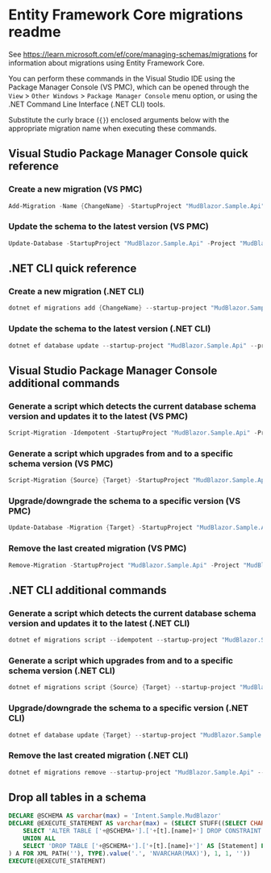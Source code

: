 # Entity Framework Core migrations readme

See <https://learn.microsoft.com/ef/core/managing-schemas/migrations> for information about migrations
using Entity Framework Core.

You can perform these commands in the Visual Studio IDE using the Package Manager Console (VS PMC), which can
be opened through the `View` > `Other Windows` > `Package Manager Console` menu option, or using the .NET
Command Line Interface (.NET CLI) tools.

Substitute the curly brace (`{}`) enclosed arguments below with the appropriate migration name when
executing these commands.

## Visual Studio Package Manager Console quick reference

### Create a new migration (VS PMC)

```powershell
Add-Migration -Name {ChangeName} -StartupProject "MudBlazor.Sample.Api" -Project "MudBlazor.Sample.Infrastructure"
```

### Update the schema to the latest version (VS PMC)

```powershell
Update-Database -StartupProject "MudBlazor.Sample.Api" -Project "MudBlazor.Sample.Infrastructure"
```

## .NET CLI quick reference

### Create a new migration (.NET CLI)

```powershell
dotnet ef migrations add {ChangeName} --startup-project "MudBlazor.Sample.Api" --project "MudBlazor.Sample.Infrastructure"
```

### Update the schema to the latest version (.NET CLI)

```powershell
dotnet ef database update --startup-project "MudBlazor.Sample.Api" --project "MudBlazor.Sample.Infrastructure"
```

## Visual Studio Package Manager Console additional commands

### Generate a script which detects the current database schema version and updates it to the latest (VS PMC)

```powershell
Script-Migration -Idempotent -StartupProject "MudBlazor.Sample.Api" -Project "MudBlazor.Sample.Infrastructure"
```

### Generate a script which upgrades from and to a specific schema version (VS PMC)

```powershell
Script-Migration {Source} {Target} -StartupProject "MudBlazor.Sample.Api" -Project "MudBlazor.Sample.Infrastructure"
```

### Upgrade/downgrade the schema to a specific version (VS PMC)

```powershell
Update-Database -Migration {Target} -StartupProject "MudBlazor.Sample.Api" -Project "MudBlazor.Sample.Infrastructure"
```

### Remove the last created migration (VS PMC)

```powershell
Remove-Migration -StartupProject "MudBlazor.Sample.Api" -Project "MudBlazor.Sample.Infrastructure"
```

## .NET CLI additional commands

### Generate a script which detects the current database schema version and updates it to the latest (.NET CLI)

```powershell
dotnet ef migrations script --idempotent --startup-project "MudBlazor.Sample.Api" --project "MudBlazor.Sample.Infrastructure"
```

### Generate a script which upgrades from and to a specific schema version (.NET CLI)

```powershell
dotnet ef migrations script {Source} {Target} --startup-project "MudBlazor.Sample.Api" --project "MudBlazor.Sample.Infrastructure"
```

### Upgrade/downgrade the schema to a specific version (.NET CLI)

```powershell
dotnet ef database update {Target} --startup-project "MudBlazor.Sample.Api" --project "MudBlazor.Sample.Infrastructure"
```

### Remove the last created migration (.NET CLI)

```powershell
dotnet ef migrations remove --startup-project "MudBlazor.Sample.Api" --project "MudBlazor.Sample.Infrastructure"
```

## Drop all tables in a schema

```sql
DECLARE @SCHEMA AS varchar(max) = 'Intent.Sample.MudBlazor'
DECLARE @EXECUTE_STATEMENT AS varchar(max) = (SELECT STUFF((SELECT CHAR(13) + CHAR(10) + [Statement] FROM (
    SELECT 'ALTER TABLE ['+@SCHEMA+'].['+[t].[name]+'] DROP CONSTRAINT ['+[fk].[name]+']' AS [Statement] FROM [sys].[foreign_keys] AS [fk] INNER JOIN [sys].[tables] AS [t] ON [t].[object_id] = [fk].[parent_object_id] INNER JOIN [sys].[schemas] AS [s] ON [s].[schema_id] = [t].[schema_id] WHERE [s].[name] = @SCHEMA
    UNION ALL
    SELECT 'DROP TABLE ['+@SCHEMA+'].['+[t].[name]+']' AS [Statement] FROM [sys].[tables] AS [t] INNER JOIN [sys].[schemas] AS [s] ON [s].[schema_id] = [t].[schema_id] WHERE [s].[name] = @SCHEMA
) A FOR XML PATH(''), TYPE).value('.', 'NVARCHAR(MAX)'), 1, 1, ''))
EXECUTE(@EXECUTE_STATEMENT)
```
